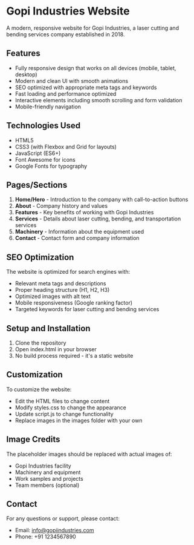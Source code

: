 # Gopi Industries Website

A modern, responsive website for Gopi Industries, a laser cutting and bending services company established in 2018.

## Features

- Fully responsive design that works on all devices (mobile, tablet, desktop)
- Modern and clean UI with smooth animations
- SEO optimized with appropriate meta tags and keywords
- Fast loading and performance optimized
- Interactive elements including smooth scrolling and form validation
- Mobile-friendly navigation

## Technologies Used

- HTML5
- CSS3 (with Flexbox and Grid for layouts)
- JavaScript (ES6+)
- Font Awesome for icons
- Google Fonts for typography

## Pages/Sections

1. **Home/Hero** - Introduction to the company with call-to-action buttons
2. **About** - Company history and values
3. **Features** - Key benefits of working with Gopi Industries
4. **Services** - Details about laser cutting, bending, and transportation services
5. **Machinery** - Information about the equipment used
6. **Contact** - Contact form and company information

## SEO Optimization

The website is optimized for search engines with:
- Relevant meta tags and descriptions
- Proper heading structure (H1, H2, H3)
- Optimized images with alt text
- Mobile responsiveness (Google ranking factor)
- Targeted keywords for laser cutting and bending services

## Setup and Installation

1. Clone the repository
2. Open index.html in your browser
3. No build process required - it's a static website

## Customization

To customize the website:
- Edit the HTML files to change content
- Modify styles.css to change the appearance
- Update script.js to change functionality
- Replace images in the images folder with your own

## Image Credits

The placeholder images should be replaced with actual images of:
- Gopi Industries facility
- Machinery and equipment
- Work samples and projects
- Team members (optional)

## Contact

For any questions or support, please contact:
- Email: info@gopiindustries.com
- Phone: +91 1234567890 
